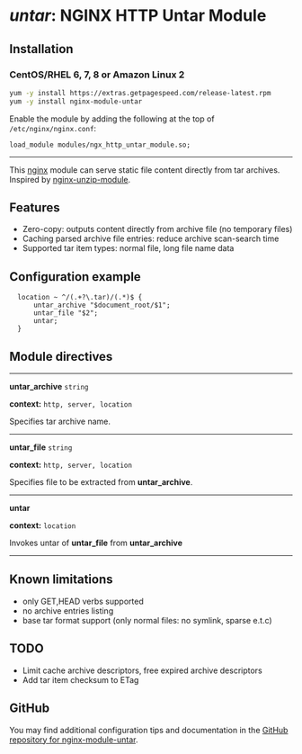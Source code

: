 # _untar_: NGINX HTTP Untar Module


## Installation

### CentOS/RHEL 6, 7, 8 or Amazon Linux 2

```bash
yum -y install https://extras.getpagespeed.com/release-latest.rpm
yum -y install nginx-module-untar
```

Enable the module by adding the following at the top of `/etc/nginx/nginx.conf`:

    load_module modules/ngx_http_untar_module.so;

<hr />

This [nginx](https://nginx.org/) module can serve static file content
directly from tar archives. Inspired by
[nginx-unzip-module](https://github.com/youzee/nginx-unzip-module).

## Features

  - Zero-copy: outputs content directly from archive file (no temporary
    files)
  - Caching parsed archive file entries: reduce archive scan-search time
  - Supported tar item types: normal file, long file name data

## Configuration example

``` nginx
  location ~ ^/(.+?\.tar)/(.*)$ {
      untar_archive "$document_root/$1";
      untar_file "$2";
      untar;
  }
```

## Module directives

-----

**untar\_archive** `string`

**context:** `http, server, location`

Specifies tar archive name.

-----

**untar\_file** `string`

**context:** `http, server, location`

Specifies file to be extracted from **untar\_archive**.

-----

**untar**

**context:** `location`

Invokes untar of **untar\_file** from **untar\_archive**

-----

## Known limitations

  - only GET,HEAD verbs supported
  - no archive entries listing
  - base tar format support (only normal files: no symlink, sparse
    e.t.c)

## TODO

  - Limit cache archive descriptors, free expired archive descriptors
  - Add tar item checksum to ETag

## GitHub

You may find additional configuration tips and documentation in the [GitHub repository for 
nginx-module-untar](https://github.com/ajax16384/ngx_http_untar_module).
